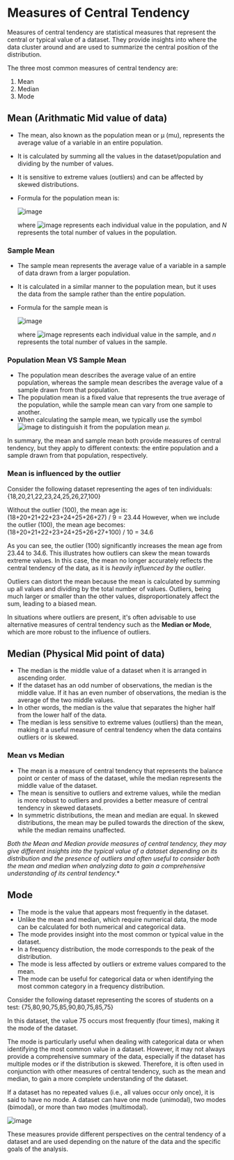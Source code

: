 # Measures of Central Tendency
Measures of central tendency are statistical measures that represent the central or typical value of a dataset. They provide insights into where the data cluster around and are used to summarize the central position of the distribution. 

The three most common measures of central tendency are:
1. Mean
2. Median
3. Mode


## Mean (Arithmatic Mid value of data)
   - The mean, also known as the population mean or μ (mu), represents the average value of a variable in an entire population.
   - It is calculated by summing all the values in the dataset/population and dividing by the number of values.
   - It is sensitive to extreme values (outliers) and can be affected by skewed distributions.
   - Formula for the population mean is:

     ![image](https://github.com/sateeshfrnd/Statistics/assets/8160366/bed26098-53a5-4e48-8ccc-b540ba6080c8)

     where ![image](https://github.com/sateeshfrnd/Statistics/assets/8160366/0223cf8b-0520-44f9-92f1-1b64a5ac229e) represents each individual value in the population, and *N* represents the total number of values in the population.

### Sample Mean
- The sample mean represents the average value of a variable in a sample of data drawn from a larger population.
- It is calculated in a similar manner to the population mean, but it uses the data from the sample rather than the entire population.
- Formula for the sample mean is

  ![image](https://github.com/sateeshfrnd/Statistics/assets/8160366/a103d8af-daa9-4835-9c3a-cba11b34a932)

   where ![image](https://github.com/sateeshfrnd/Statistics/assets/8160366/0223cf8b-0520-44f9-92f1-1b64a5ac229e) represents each individual value in the sample, and *n* represents the total number of values in the sample.

### Population Mean VS Sample Mean
- The population mean describes the average value of an entire population, whereas the sample mean describes the average value of a sample drawn from that population.
- The population mean is a fixed value that represents the true average of the population, while the sample mean can vary from one sample to another.
- When calculating the sample mean, we typically use the symbol ![image](https://github.com/sateeshfrnd/Statistics/assets/8160366/0223cf8b-0520-44f9-92f1-1b64a5ac229e)  to distinguish it from the population mean *μ*.

In summary, the mean and sample mean both provide measures of central tendency, but they apply to different contexts: the entire population and a sample drawn from that population, respectively.

### Mean is influenced by the outlier
Consider the following dataset representing the ages of ten individuals:
{18,20,21,22,23,24,25,26,27,100}

Without the outlier (100), the mean age is: (18+20+21+22+23+24+25+26+27) / 9 = 23.44
However, when we include the outlier (100), the mean age becomes: (18+20+21+22+23+24+25+26+27+100) / 10 = 34.6

As you can see, the outlier (100) significantly increases the mean age from 23.44 to 34.6. This illustrates how outliers can skew the mean towards extreme values. In this case, the mean no longer accurately reflects the central tendency of the data, as it is *heavily influenced by the outlier*.

Outliers can distort the mean because the mean is calculated by summing up all values and dividing by the total number of values. Outliers, being much larger or smaller than the other values, disproportionately affect the sum, leading to a biased mean.

In situations where outliers are present, it's often advisable to use alternative measures of central tendency such as the **Median or Mode**, which are more robust to the influence of outliers.


## Median (Physical Mid point of data)
   - The median is the middle value of a dataset when it is arranged in ascending order.
   - If the dataset has an odd number of observations, the median is the middle value. If it has an even number of observations, the median is the average of the two middle values.
   - In other words, the median is the value that separates the higher half from the lower half of the data.
   - The median is less sensitive to extreme values (outliers) than the mean, making it a useful measure of central tendency when the data contains outliers or is skewed.

### Mean vs Median
- The mean is a measure of central tendency that represents the balance point or center of mass of the dataset, while the median represents the middle value of the dataset.
- The mean is sensitive to outliers and extreme values, while the median is more robust to outliers and provides a better measure of central tendency in skewed datasets.
- In symmetric distributions, the mean and median are equal. In skewed distributions, the mean may be pulled towards the direction of the skew, while the median remains unaffected.

*Both the Mean and Median provide measures of central tendency, they may give different insights into the typical value of a dataset depending on its distribution and the presence of outliers and often useful to consider both the mean and median when analyzing data to gain a comprehensive understanding of its central tendency.**

## Mode
   - The mode is the value that appears most frequently in the dataset.   
   - Unlike the mean and median, which require numerical data, the mode can be calculated for both numerical and categorical data.
   - The mode provides insight into the most common or typical value in the dataset.
   - In a frequency distribution, the mode corresponds to the peak of the distribution.
   - The mode is less affected by outliers or extreme values compared to the mean.
   - The mode can be useful for categorical data or when identifying the most common category in a frequency distribution.


Consider the following dataset representing the scores of students on a test:
{75,80,90,75,85,90,80,75,85,75}

In this dataset, the value 75 occurs most frequently (four times), making it the mode of the dataset.

The mode is particularly useful when dealing with categorical data or when identifying the most common value in a dataset. However, it may not always provide a comprehensive summary of the data, especially if the dataset has multiple modes or if the distribution is skewed. Therefore, it is often used in conjunction with other measures of central tendency, such as the mean and median, to gain a more complete understanding of the dataset.

If a dataset has no repeated values (i.e., all values occur only once), it is said to have no mode. A dataset can have one mode (unimodal), two modes (bimodal), or more than two modes (multimodal).

![image](https://github.com/sateeshfrnd/Statistics/assets/8160366/3b4b0b07-b8ff-41a8-8225-c2f0778ba2af)


These measures provide different perspectives on the central tendency of a dataset and are used depending on the nature of the data and the specific goals of the analysis.
